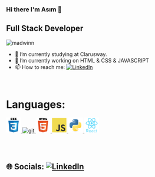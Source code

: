 


### Hi there I'm Asım 👋

## Full Stack Developer

<p> <img src="https://komarev.com/ghpvc/?username=madwinn&label=Profile%20views&color=0e75b6&style=flat" alt="madwinn" /> </p>

- 🔭 I’m currently studying at Clarusway.
- 🔭 I’m currently working on HTML & CSS & JAVASCRIPT
- 📫 How to reach me: [![LinkedIn](https://img.shields.io/badge/LinkedIn-%230077B5.svg?logo=linkedin&logoColor=white)](https://www.linkedin.com/in/as%C4%B1m-co%C5%9Fkun-8a94a7246/)
</br>

# Languages:
<p> 
<a href="https://www.w3schools.com/css/" target="_blank" rel="noreferrer"> <img src="https://raw.githubusercontent.com/devicons/devicon/master/icons/css3/css3-original-wordmark.svg" alt="css3" width="40" height="40"/> </a> 
<a href="https://git-scm.com/" target="_blank" rel="noreferrer"> <img src="https://www.vectorlogo.zone/logos/git-scm/git-scm-icon.svg" alt="git" width="40" height="40"/> </a>
<a href="https://www.w3.org/html/" target="_blank" rel="noreferrer"> <img src="https://raw.githubusercontent.com/devicons/devicon/master/icons/html5/html5-original-wordmark.svg" alt="html5" width="40" height="40"/> </a> 
<a href="https://developer.mozilla.org/en-US/docs/Web/JavaScript" target="_blank" rel="noreferrer"> <img src="https://raw.githubusercontent.com/devicons/devicon/master/icons/javascript/javascript-original.svg" alt="javascript" width="40" height="40"/> </a>
<a href="https://www.python.org" target="_blank" rel="noreferrer"> <img src="https://raw.githubusercontent.com/devicons/devicon/master/icons/python/python-original.svg" alt="python" width="40" height="40"/> </a> 
<a href="https://reactjs.org/" target="_blank" rel="noreferrer"> <img src="https://raw.githubusercontent.com/devicons/devicon/master/icons/react/react-original-wordmark.svg" alt="react" width="40" height="40"/> </a>      
</p>
  <br><br>
  
  
  ## 🌐 Socials: [![LinkedIn](https://img.shields.io/badge/LinkedIn-%230077B5.svg?logo=linkedin&logoColor=white)](https://www.linkedin.com/in/as%C4%B1m-co%C5%9Fkun-8a94a7246/)
<!---
madwinn/madwinn is a ✨ special ✨ repository because its `README.md` (this file) appears on your GitHub profile.
You can click the Preview link to take a look at your changes.
--->
